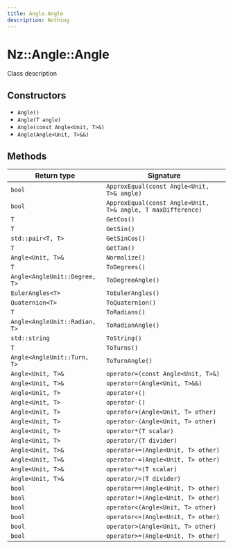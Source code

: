 ```yaml
---
title: Angle.Angle
description: Nothing
---
```


# Nz::Angle::Angle

Class description

## Constructors

- `Angle()`
- `Angle(T angle)`
- `Angle(const Angle<Unit, T>&)`
- `Angle(Angle<Unit, T>&&)`

## Methods

| Return type | Signature |
| ----------- | --------- |
| `bool` | `ApproxEqual(const Angle<Unit, T>& angle)` |
| `bool` | `ApproxEqual(const Angle<Unit, T>& angle, T maxDifference)` |
| `T` | `GetCos()` |
| `T` | `GetSin()` |
| `std::pair<T, T>` | `GetSinCos()` |
| `T` | `GetTan()` |
| `Angle<Unit, T>&` | `Normalize()` |
| `T` | `ToDegrees()` |
| `Angle<AngleUnit::Degree, T>` | `ToDegreeAngle()` |
| `EulerAngles<T>` | `ToEulerAngles()` |
| `Quaternion<T>` | `ToQuaternion()` |
| `T` | `ToRadians()` |
| `Angle<AngleUnit::Radian, T>` | `ToRadianAngle()` |
| `std::string` | `ToString()` |
| `T` | `ToTurns()` |
| `Angle<AngleUnit::Turn, T>` | `ToTurnAngle()` |
| `Angle<Unit, T>&` | `operator=(const Angle<Unit, T>&)` |
| `Angle<Unit, T>&` | `operator=(Angle<Unit, T>&&)` |
| `Angle<Unit, T>` | `operator+()` |
| `Angle<Unit, T>` | `operator-()` |
| `Angle<Unit, T>` | `operator+(Angle<Unit, T> other)` |
| `Angle<Unit, T>` | `operator-(Angle<Unit, T> other)` |
| `Angle<Unit, T>` | `operator*(T scalar)` |
| `Angle<Unit, T>` | `operator/(T divider)` |
| `Angle<Unit, T>&` | `operator+=(Angle<Unit, T> other)` |
| `Angle<Unit, T>&` | `operator-=(Angle<Unit, T> other)` |
| `Angle<Unit, T>&` | `operator*=(T scalar)` |
| `Angle<Unit, T>&` | `operator/=(T divider)` |
| `bool` | `operator==(Angle<Unit, T> other)` |
| `bool` | `operator!=(Angle<Unit, T> other)` |
| `bool` | `operator<(Angle<Unit, T> other)` |
| `bool` | `operator<=(Angle<Unit, T> other)` |
| `bool` | `operator>(Angle<Unit, T> other)` |
| `bool` | `operator>=(Angle<Unit, T> other)` |
